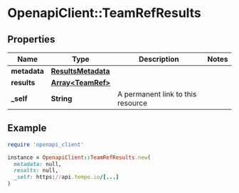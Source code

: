 # OpenapiClient::TeamRefResults

## Properties

| Name | Type | Description | Notes |
| ---- | ---- | ----------- | ----- |
| **metadata** | [**ResultsMetadata**](ResultsMetadata.md) |  |  |
| **results** | [**Array&lt;TeamRef&gt;**](TeamRef.md) |  |  |
| **_self** | **String** | A permanent link to this resource |  |

## Example

```ruby
require 'openapi_client'

instance = OpenapiClient::TeamRefResults.new(
  metadata: null,
  results: null,
  _self: https://api.tempo.io/[...]
)
```

